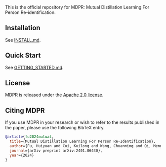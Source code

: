This is the official repository for MDPR: Mutual Distillation Learning For Person Re-identification.

## Installation

See [INSTALL.md](INSTALL.md).

## Quick Start

See [GETTING_STARTED.md](GETTING_STARTED.md).

## License

MDPR is released under the [Apache 2.0 license](LICENSE).

## Citing MDPR

If you use MDPR in your research or wish to refer to the results published in the paper, please use the following BibTeX entry.

```BibTeX
@article{fu2024mutual,
  title={Mutual Distillation Learning For Person Re-Identification},
  author={Fu, Huiyuan and Cui, Kuilong and Wang, Chuanming and Qi, Mengshi and Ma, Huadong},
  journal={arXiv preprint arXiv:2401.06430},
  year={2024}
}
```

